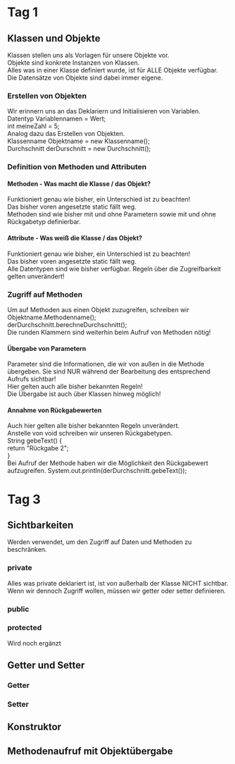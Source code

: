 # Tag 1
## Klassen und Objekte
Klassen stellen uns als Vorlagen für unsere Objekte vor. <br>
Objekte sind konkrete Instanzen von Klassen. <br>
Alles was in einer Klasse definiert wurde, ist für ALLE Objekte verfügbar. <br>
Die Datensätze von Objekte sind dabei immer eigene.

### Erstellen von Objekten
Wir erinnern uns an das Deklariern und Initialisieren von Variablen. <br>
Datentyp Variablennamen = Wert; <br>
int meineZahl = 5; <br>
Analog dazu das Erstellen von Objekten. <br>
Klassenname Objektname = new Klassenname(); <br>
Durchschnitt derDurschnitt = new Durchschnitt(); 

### Definition von Methoden und Attributen
#### Methoden - Was macht die Klasse / das Objekt?
Funktioniert genau wie bisher, ein Unterschied ist zu beachten! <br>
Das bisher voren angesetzte static fällt weg. <br>
Methoden sind wie bisher mit und ohne Parametern sowie mit und ohne Rückgabetyp definierbar.
 
#### Attribute - Was weiß die Klasse / das Objekt?
Funktioniert genau wie bisher, ein Unterschied ist zu beachten! <br>
Das bisher voren angesetzte static fällt weg. <br>
Alle Datentypen sind wie bisher verfügbar. Regeln über die Zugreifbarkeit gelten unverändert!

### Zugriff auf Methoden
Um auf Methoden aus einen Objekt zuzugreifen, schreiben wir Objektname.Methodenname(); <br>
derDurchschnitt.berechneDurchschnitt(); <br>
Die runden Klammern sind weiterhin beim Aufruf von Methoden nötig!

#### Übergabe von Parametern
Parameter sind die Informationen, die wir von außen in die Methode übergeben. Sie sind NUR während der Bearbeitung des entsprechend Aufrufs sichtbar! <br>
Hier gelten auch alle bisher bekannten Regeln! <br>
Die Übergabe ist auch über Klassen hinweg möglich!

#### Annahme von Rückgabewerten
Auch hier gelten alle bisher bekannten Regeln unverändert. <br>
Anstelle von void schreiben wir unseren Rückgabetypen. <br>
String gebeText() { <br>
        return "Rückgabe 2"; <br>
} <br>
Bei Aufruf der Methode haben wir die Möglichkeit den Rückgabewert aufzugreifen.
System.out.println(derDurchschnitt.gebeText());

# Tag 3
## Sichtbarkeiten
Werden verwendet, um den Zugriff auf Daten und Methoden zu beschränken.
### private
Alles was private deklariert ist, ist von außerhalb der Klasse NICHT sichtbar. <br>
Wenn wir dennoch Zugriff wollen, müssen wir getter oder setter definieren. 

### public
### protected
Wird noch ergänzt

## Getter und Setter
### Getter
### Setter

## Konstruktor

## Methodenaufruf mit Objektübergabe
